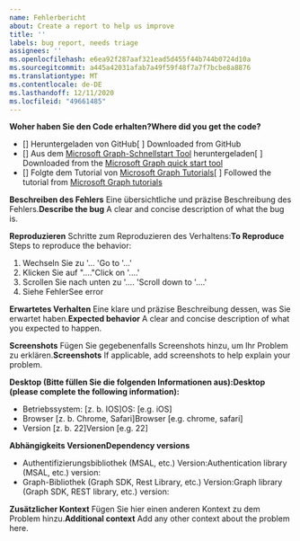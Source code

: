 ```yaml
---
name: Fehlerbericht
about: Create a report to help us improve
title: ''
labels: bug report, needs triage
assignees: ''
ms.openlocfilehash: e6ea92f287aaf321ead5d455f44b744b0724d10a
ms.sourcegitcommit: a445a42031afab7a49f59f48f7a7f7bcbe8a8876
ms.translationtype: MT
ms.contentlocale: de-DE
ms.lasthandoff: 12/11/2020
ms.locfileid: "49661485"
---
```

<span data-ttu-id="7a496-102">**Woher haben Sie den Code erhalten?**</span><span class="sxs-lookup"><span data-stu-id="7a496-102">**Where did you get the code?**</span></span>
- <span data-ttu-id="7a496-103">[] Heruntergeladen von GitHub</span><span class="sxs-lookup"><span data-stu-id="7a496-103">[ ] Downloaded from GitHub</span></span>
- <span data-ttu-id="7a496-104">[] Aus dem [Microsoft Graph-Schnellstart Tool](https://developer.microsoft.com/graph/quick-start) heruntergeladen</span><span class="sxs-lookup"><span data-stu-id="7a496-104">[ ] Downloaded from the [Microsoft Graph quick start tool](https://developer.microsoft.com/graph/quick-start)</span></span>
- <span data-ttu-id="7a496-105">[] Folgte dem Tutorial von [Microsoft Graph Tutorials](https://docs.microsoft.com/graph/tutorials)</span><span class="sxs-lookup"><span data-stu-id="7a496-105">[ ] Followed the tutorial from [Microsoft Graph tutorials](https://docs.microsoft.com/graph/tutorials)</span></span>

<span data-ttu-id="7a496-106">**Beschreiben des Fehlers** Eine übersichtliche und präzise Beschreibung des Fehlers.</span><span class="sxs-lookup"><span data-stu-id="7a496-106">**Describe the bug** A clear and concise description of what the bug is.</span></span>

<span data-ttu-id="7a496-107">**Reproduzieren** Schritte zum Reproduzieren des Verhaltens:</span><span class="sxs-lookup"><span data-stu-id="7a496-107">**To Reproduce** Steps to reproduce the behavior:</span></span>
1. <span data-ttu-id="7a496-108">Wechseln Sie zu '... '</span><span class="sxs-lookup"><span data-stu-id="7a496-108">Go to '...'</span></span>
2. <span data-ttu-id="7a496-109">Klicken Sie auf "...."</span><span class="sxs-lookup"><span data-stu-id="7a496-109">Click on '....'</span></span>
3. <span data-ttu-id="7a496-110">Scrollen Sie nach unten zu '.... '</span><span class="sxs-lookup"><span data-stu-id="7a496-110">Scroll down to '....'</span></span>
4. <span data-ttu-id="7a496-111">Siehe Fehler</span><span class="sxs-lookup"><span data-stu-id="7a496-111">See error</span></span>

<span data-ttu-id="7a496-112">**Erwartetes Verhalten** Eine klare und präzise Beschreibung dessen, was Sie erwartet haben.</span><span class="sxs-lookup"><span data-stu-id="7a496-112">**Expected behavior** A clear and concise description of what you expected to happen.</span></span>

<span data-ttu-id="7a496-113">**Screenshots** Fügen Sie gegebenenfalls Screenshots hinzu, um Ihr Problem zu erklären.</span><span class="sxs-lookup"><span data-stu-id="7a496-113">**Screenshots** If applicable, add screenshots to help explain your problem.</span></span>

<span data-ttu-id="7a496-114">**Desktop (Bitte füllen Sie die folgenden Informationen aus):**</span><span class="sxs-lookup"><span data-stu-id="7a496-114">**Desktop (please complete the following information):**</span></span>
 - <span data-ttu-id="7a496-115">Betriebssystem: [z. b. IOS]</span><span class="sxs-lookup"><span data-stu-id="7a496-115">OS: [e.g. iOS]</span></span>
 - <span data-ttu-id="7a496-116">Browser [z. b. Chrome, Safari]</span><span class="sxs-lookup"><span data-stu-id="7a496-116">Browser [e.g. chrome, safari]</span></span>
 - <span data-ttu-id="7a496-117">Version [z. b. 22]</span><span class="sxs-lookup"><span data-stu-id="7a496-117">Version [e.g. 22]</span></span>

<span data-ttu-id="7a496-118">**Abhängigkeits Versionen**</span><span class="sxs-lookup"><span data-stu-id="7a496-118">**Dependency versions**</span></span>
 - <span data-ttu-id="7a496-119">Authentifizierungsbibliothek (MSAL, etc.) Version:</span><span class="sxs-lookup"><span data-stu-id="7a496-119">Authentication library (MSAL, etc.) version:</span></span>
 - <span data-ttu-id="7a496-120">Graph-Bibliothek (Graph SDK, Rest Library, etc.) Version:</span><span class="sxs-lookup"><span data-stu-id="7a496-120">Graph library (Graph SDK, REST library, etc.) version:</span></span>  

<span data-ttu-id="7a496-121">**Zusätzlicher Kontext** Fügen Sie hier einen anderen Kontext zu dem Problem hinzu.</span><span class="sxs-lookup"><span data-stu-id="7a496-121">**Additional context** Add any other context about the problem here.</span></span>
